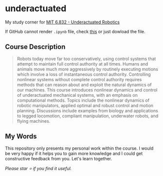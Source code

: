 # underactuated
My study corner for [MIT 6.832 - Underactuated Robotics](https://underactuated.csail.mit.edu/Spring2022/index.html)

If GitHub cannot render `.ipynb` file, check [this](https://github.com/community/community/discussions/41020) or just dowload the file.

## Course Description

> Robots today move far too conservatively, using control systems that attempt to maintain full control authority at all times. Humans and animals move much more aggressively by routinely executing motions which involve a loss of instantaneous control authority. Controlling nonlinear systems without complete control authority requires methods that can reason about and exploit the natural dynamics of our machines.
This course introduces nonlinear dynamics and control of underactuated mechanical systems, with an emphasis on computational methods. Topics include the nonlinear dynamics of robotic manipulators, applied optimal and robust control and motion planning. Discussions include examples from biology and applications to legged locomotion, compliant manipulation, underwater robots, and flying machines. 

## My Words

This repository only presents my personal work within the course. I would be very happy if it helps you to gain more knowledge and I could get constructive feedback from you. Let's learn together.

*Please star :star: if you find it useful.*
